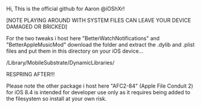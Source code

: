 Hi, This is the official github for Aaron @iOShXr!

[NOTE PLAYING AROUND WITH SYSTEM FILES CAN LEAVE YOUR DEVICE DAMAGED OR BRICKED]

For the two tweaks i host here "BetterWatchNotifications" and "BetterAppleMusicMod"
download the folder and extract the .dylib and .plist files 
and put them in this directory on your iOS device...

/Library/MobileSubstrate/DynamicLibraries/

RESPRING AFTER!!!

Please note the other package i host here "AFC2-84" (Apple File Conduit 2) for iOS 8.4
is intended for developer use only as it requires being added to the filesystem 
so install at your own risk.


